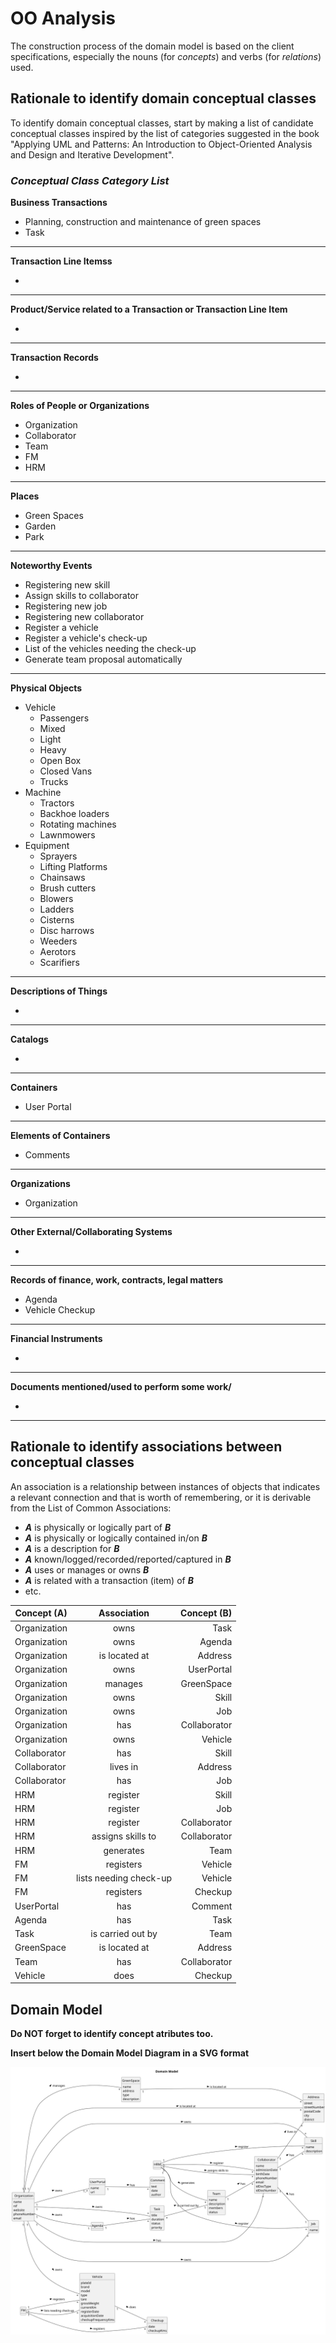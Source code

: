 # OO Analysis

The construction process of the domain model is based on the client specifications, especially the nouns (for
_concepts_) and verbs (for _relations_) used.

## Rationale to identify domain conceptual classes

To identify domain conceptual classes, start by making a list of candidate conceptual classes inspired by the list of
categories suggested in the book "Applying UML and Patterns: An Introduction to Object-Oriented Analysis and Design and
Iterative Development".

### _Conceptual Class Category List_

**Business Transactions**

* Planning, construction and maintenance of green spaces
* Task

---

**Transaction Line Itemss**

*

---

**Product/Service related to a Transaction or Transaction Line Item**

*

---

**Transaction Records**

*

---  

**Roles of People or Organizations**

* Organization
* Collaborator
* Team
* FM
* HRM

---

**Places**

* Green Spaces
* Garden
* Park

---

**Noteworthy Events**

* Registering new skill
* Assign skills to collaborator
* Registering new job
* Registering new collaborator
* Register a vehicle
* Register a vehicle's check-up
* List of the vehicles needing the check-up
* Generate team proposal automatically

---

**Physical Objects**

* Vehicle
  * Passengers
  * Mixed
  * Light
  * Heavy
  * Open Box
  * Closed Vans
  * Trucks
* Machine
  * Tractors
  * Backhoe loaders
  * Rotating machines
  * Lawnmowers
* Equipment
  * Sprayers
  * Lifting Platforms
  * Chainsaws
  * Brush cutters
  * Blowers
  * Ladders
  * Cisterns
  * Disc harrows
  * Weeders
  * Aerotors
  * Scarifiers

---

**Descriptions of Things**

* 

---

**Catalogs**

*

---

**Containers**

* User Portal

---

**Elements of Containers**

* Comments

---

**Organizations**

* Organization

---

**Other External/Collaborating Systems**

* 

---

**Records of finance, work, contracts, legal matters**

* Agenda
* Vehicle Checkup

---

**Financial Instruments**

*

---

**Documents mentioned/used to perform some work/**

* 

---

## Rationale to identify associations between conceptual classes

An association is a relationship between instances of objects that indicates a relevant connection and that is worth of
remembering, or it is derivable from the List of Common Associations:

- **_A_** is physically or logically part of **_B_**
- **_A_** is physically or logically contained in/on **_B_**
- **_A_** is a description for **_B_**
- **_A_** known/logged/recorded/reported/captured in **_B_**
- **_A_** uses or manages or owns **_B_**
- **_A_** is related with a transaction (item) of **_B_**
- etc.

| Concept (A) 		 | Association   	 |  Concept (B) |
|----------------|:---------------:|-------------:|
| Organization   |      owns       |         Task |
| Organization   |      owns       |       Agenda |
| Organization   | is located at   |      Address |
| Organization   |      owns       |   UserPortal |
| Organization   |    manages      |   GreenSpace |
| Organization   |      owns       |        Skill |
| Organization   |      owns       |          Job |
| Organization   |      has        | Collaborator |
| Organization   |      owns       |      Vehicle |
| Collaborator   |       has       |        Skill |
| Collaborator   |   lives in      |      Address |
| Collaborator   |       has       |          Job |
| HRM            |    register     |        Skill |
| HRM            |    register     |          Job |
| HRM            |    register     | Collaborator |
| HRM            | assigns skills to | Collaborator |
| HRM            |    generates    |       Team   |
| FM             |    registers    |      Vehicle |
| FM             | lists needing check-up | Vehicle |
| FM             |    registers    |     Checkup  |
| UserPortal     |       has       |      Comment |
| Agenda         |       has       |        Task  |
| Task           | is carried out by |       Team  |
| GreenSpace     | is located at   |      Address |
| Team           |       has       | Collaborator |
| Vehicle        |       does      |     Checkup  |


## Domain Model

**Do NOT forget to identify concept atributes too.**

**Insert below the Domain Model Diagram in a SVG format**

![Domain Model](svg/project-domain-model.svg)